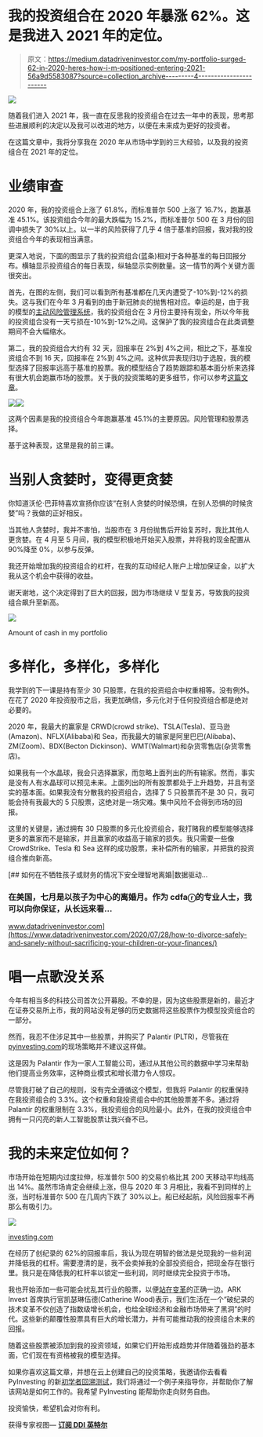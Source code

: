 # 我的投资组合在 2020 年暴涨 62%。这是我进入 2021 年的定位。

> 原文：<https://medium.datadriveninvestor.com/my-portfolio-surged-62-in-2020-heres-how-i-m-positioned-entering-2021-56a9d5583087?source=collection_archive---------4----------------------->

![](img/ea6deed2ff5e958d46aed71de9453b06.png)

随着我们进入 2021 年，我一直在反思我的投资组合在过去一年中的表现，思考那些进展顺利的决定以及我可以改进的地方，以便在未来成为更好的投资者。

在这篇文章中，我将分享我在 2020 年从市场中学到的三大经验，以及我的投资组合在 2021 年的定位。

# 业绩审查

2020 年，我的投资组合上涨了 61.8%，而标准普尔 500 上涨了 16.7%，跑赢基准 45.1%。该投资组合今年的最大跌幅为 15.2%，而标准普尔 500 在 3 月份的回调中损失了 30%以上。以一半的风险获得了几乎 4 倍于基准的回报，我对我的投资组合今年的表现相当满意。

更深入地说，下面的图显示了我的投资组合(蓝条)相对于各种基准的每日回报分布。横轴显示投资组合的每日表现，纵轴显示实例数量。这一情节的两个关键方面很突出。

首先，在图的左侧，我们可以看到所有基准都在几天内遭受了-10%到-12%的损失。这与我们在今年 3 月看到的由于新冠肺炎的抛售相对应。幸运的是，由于我的模型的[主动风险管理系统](https://pyinvesting.com/fear-and-greed/)，我的投资组合在 3 月份主要持有现金，所以今年我的投资组合没有一天亏损在-10%到-12%之间。这保护了我的投资组合在此类调整期间不会大幅缩水。

第二，我的投资组合大约有 32 天，回报率在 2%到 4%之间，相比之下，基准投资组合不到 16 天，回报率在 2%到 4%之间。这种优异表现归功于选股，我的模型选择了回报率远高于基准的股票。我的模型结合了趋势跟踪和基本面分析来选择有很大机会跑赢市场的股票。关于我的投资策略的更多细节，你可以参考[这篇文章](https://pyinvesting.com/blog/19/im-up-42-this-year-despite-covid-heres-how-i-did-it/)。

![](img/229f3da00b3455f46651a68531596ef1.png)![](img/e693c603a34675042d97870064543018.png)

这两个因素是我的投资组合今年跑赢基准 45.1%的主要原因。风险管理和股票选择。

基于这种表现，这里是我的前三课。

# 当别人贪婪时，变得更贪婪

你知道沃伦·巴菲特喜欢宣扬你应该“在别人贪婪的时候恐惧，在别人恐惧的时候贪婪”吗？我做的正好相反。

当其他人贪婪时，我并不害怕，当股市在 3 月份抛售后开始复苏时，我比其他人更贪婪。在 4 月至 5 月间，我的模型积极地开始买入股票，并将我的现金配置从 90%降至 0%，以参与反弹。

我还开始增加我的投资组合的杠杆，在我的互动经纪人账户上增加保证金，以扩大我从这个机会中获得的收益。

谢天谢地，这个决定得到了巨大的回报，因为市场继续 V 型复苏，导致我的投资组合飙升至新高。

![](img/09f2868d5f0f6746789bfd4571e07db1.png)

Amount of cash in my portfolio

# 多样化，多样化，多样化

我学到的下一课是持有至少 30 只股票，在我的投资组合中权重相等。没有例外。在花了 2020 年投资股市之后，我更加确信，多元化对于任何投资组合都是绝对必要的。

2020 年，我最大的赢家是 CRWD(crowd strike)、TSLA(Tesla)、亚马逊(Amazon)、NFLX(Alibaba)和 Sea，而我最大的输家是阿里巴巴(Alibaba)、ZM(Zoom)、BDX(Becton Dickinson)、WMT(Walmart)和杂货零售店(杂货零售店)。

如果我有一个水晶球，我会只选择赢家，而忽略上面列出的所有输家。然而，事实是没有人有水晶球可以预见未来。上面列出的所有股票都处于上升趋势，并且有坚实的基本面。如果我没有分散我的投资组合，选择了 5 只股票而不是 30 只，我可能会持有我最大的 5 只股票，这绝对是一场灾难。集中风险不会得到市场的回报。

这里的关键是，通过拥有 30 只股票的多元化投资组合，我打赌我的模型能够选择更多的赢家而不是输家，并且赢家的收益高于输家的损失。我只需要一些像 CrowdStrike、Tesla 和 Sea 这样的成功股票，来补偿所有的输家，并把我的投资组合推向新高。

[](https://www.datadriveninvestor.com/2020/07/28/how-to-divorce-safely-and-sanely-without-sacrificing-your-children-or-your-finances/) [## 如何在不牺牲孩子或财务的情况下安全理智地离婚|数据驱动…

### 在美国，七月是以孩子为中心的离婚月。作为 cdfaⓡ的专业人士，我可以向你保证，从长远来看…

www.datadriveninvestor.com](https://www.datadriveninvestor.com/2020/07/28/how-to-divorce-safely-and-sanely-without-sacrificing-your-children-or-your-finances/) 

# 唱一点歌没关系

今年有相当多的科技公司首次公开募股。不幸的是，因为这些股票是新的，最近才在证券交易所上市，我的网站没有足够的历史数据将这些股票作为模型投资组合的一部分。

然而，我忍不住涉足其中一些股票，并购买了 Palantir (PLTR)，尽管我在[pyinvesting.com](https://pyinvesting.com/)的现场策略并不建议这样做。

这是因为 Palantir 作为一家人工智能公司，通过从其他公司的数据中学习来帮助他们提高业务效率，这种商业模式和增长潜力令人惊叹。

尽管我打破了自己的规则，没有完全遵循这个模型，但我将 Palantir 的权重保持在我投资组合的 3.3%。这个权重和我投资组合中的其他股票差不多。通过将 Palantir 的权重限制在 3.3%，我投资组合的风险最小。此外，在我的投资组合中拥有一只闪亮的新人工智能股票让我兴奋不已。

# 我的未来定位如何？

市场开始在短期内过度拉伸，标准普尔 500 的交易价格比其 200 天移动平均线高出 14%。虽然市场肯定会继续上涨，但与 2020 年 3 月相比，我看不到同样的上涨，当时标准普尔 500 在几周内下跌了 30%以上。船已经起航，风险回报率不再那么有吸引力。

![](img/3c412d11be6fa8ef7f0c6fa1d3acf0e8.png)

[investing.com](https://investing.com/)

在经历了创纪录的 62%的回报率后，我认为现在明智的做法是兑现我的一些利润并降低我的杠杆。需要澄清的是，我不会卖掉我的全部投资组合，把现金存在银行里。我只是在降低我的杠杆率以锁定一些利润，同时继续完全投资于市场。

我也开始添加一些可能会扰乱其行业的股票，以便[站在变革](https://ark-invest.com/articles/market-commentary/investors-beware/)的正确一边。ARK Invest 首席执行官凯瑟琳伍德(Catherine Wood)表示，我们生活在一个“破纪录的技术变革不仅创造了指数级增长机会，也给全球经济和金融市场带来了黑洞”的时代。这些新的颠覆性股票具有巨大的增长潜力，并有可能推动我的投资组合未来的回报。

随着这些股票被添加到我的投资领域，如果它们开始形成趋势并伴随着强劲的基本面，它们现在有资格被我的模型选择。

如果你喜欢这篇文章，并想在云上创建自己的投资策略，我邀请你去看看 PyInvesting 的新[初学者回溯测试](https://pyinvesting.com/backtest/new-user/)，我们将通过一个例子来指导你，并帮助你了解该网站是如何工作的。我希望 PyInvesting 能帮助你走向财务自由。

投资愉快，希望机会对你有利。

获得专家视图— [**订阅 DDI 英特尔**](https://datadriveninvestor.com/ddi-intel)